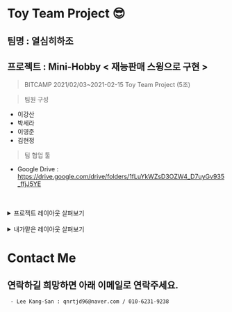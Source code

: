 
# Toy Team Project 😎
## 팀명 : 열심히하조
## 프로젝트 : Mini-Hobby < 재능판매 스윙으로 구현 >

> BITCAMP 2021/02/03~2021-02-15 Toy Team Project (5조)

> 팀원 구성 
 - 이강산 
 - 박세라 
 - 이영준 
 - 김현정

> 팀 협업 툴
 - Google Drive : https://drive.google.com/drive/folders/1fLuYkWZsD3OZW4_D7uyGv935_ffjJ5YE 
<br/>

<br/>

<details>
 <summary>프로젝트 레이아웃 살펴보기 </summary>
 [Mini_Hobby.pptx](https://github.com/qnrtjd96/mini_hobby/files/6719462/Mini_Hobby.pptx)

</details>

 <br/>
 
<details>
 <summary>내가맡은 레이아웃 살펴보기 </summary>
 <img src='https://user-images.githubusercontent.com/54973523/123778819-79216a00-d90c-11eb-9501-7266a85b60e8.png' >
 <img src='https://user-images.githubusercontent.com/54973523/123778822-7a529700-d90c-11eb-987e-a9ff38bc4299.png' >
 <img src='https://user-images.githubusercontent.com/54973523/123778824-7aeb2d80-d90c-11eb-8ce3-1f00afa29fcb.png' >
 <img src='https://user-images.githubusercontent.com/54973523/123778826-7aeb2d80-d90c-11eb-9795-064c6d464bdb.png' >
 <img src='https://user-images.githubusercontent.com/54973523/123973520-caa62380-d9f6-11eb-8c43-168694500288.png' >
<img src='https://user-images.githubusercontent.com/54973523/123973525-cbd75080-d9f6-11eb-95dc-5bf940e37ef3.png' >
<img src='https://user-images.githubusercontent.com/54973523/123973528-cc6fe700-d9f6-11eb-9b19-9aa95fa2bcb2.png' >
<img src='https://user-images.githubusercontent.com/54973523/123973535-cda11400-d9f6-11eb-9906-d0291f126e6a.PNG' >

</details>


# Contact Me
## 연락하길 희망하면 아래 이메일로 연락주세요.
```
 - Lee Kang-San : qnrtjd96@naver.com / 010-6231-9238
```
